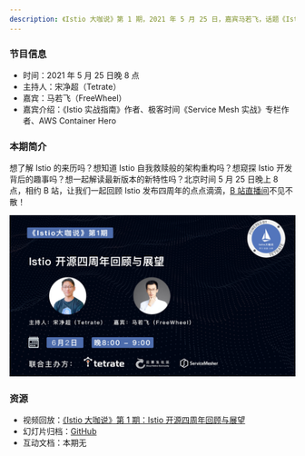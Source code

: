 ```yaml
---
description: 《Istio 大咖说》第 1 期，2021 年 5 月 25 日，嘉宾马若飞，话题《Istio 四周年回顾与展望》。
---
```


### 节目信息

- 时间：2021 年 5 月 25 日晚 8 点
- 主持人：宋净超（Tetrate）
- 嘉宾：马若飞（FreeWheel）
- 嘉宾介绍：《Istio 实战指南》作者、极客时间《Service Mesh 实战》专栏作者、AWS Container Hero

### 本期简介

想了解 Istio 的来历吗？想知道 Istio 自我救赎般的架构重构吗？想窥探 Istio 开发背后的趣事吗？想一起解读最新版本的新特性吗？北京时间 5 月 25 日晚上 8 点，相约 B 站，让我们一起回顾 Istio 发布四周年的点点滴滴，[B 站直播间](https://live.bilibili.com/23095515)不见不散！

![B 站海报-第1期](ep01.jpg)

###  资源

- 视频回放：[《Istio 大咖说》第 1 期：Istio 开源四周年回顾与展望](https://www.bilibili.com/video/BV1jK4y1R7Tk)
- 幻灯片归档：[GitHub](https://github.com/tetratelabs/istio-weekly/blob/main/istio-big-talk/001/istio-big-talk-slide-001.pdf)
- 互动文档：本期无